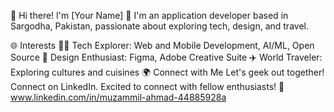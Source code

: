 👋 Hi there! I'm [Your Name]
🚀 I'm an application developer based in Sargodha, Pakistan, passionate about exploring tech, design, and travel.

🌐 Interests
👨‍💻 Tech Explorer: Web and Mobile Development, AI/ML, Open Source
🎨 Design Enthusiast: Figma, Adobe Creative Suite
✈️ World Traveler: Exploring cultures and cuisines
🌍 Connect with Me
Let's geek out together! Connect on LinkedIn. Excited to connect with fellow enthusiasts! 🌟
www.linkedin.com/in/muzammil-ahmad-44885928a
<!---
muzammilAhmad89/muzammilAhmad89 is a ✨ special ✨ repository because its `README.md` (this file) appears on your GitHub profile.
You can click the Preview link to take a look at your changes.
--->
